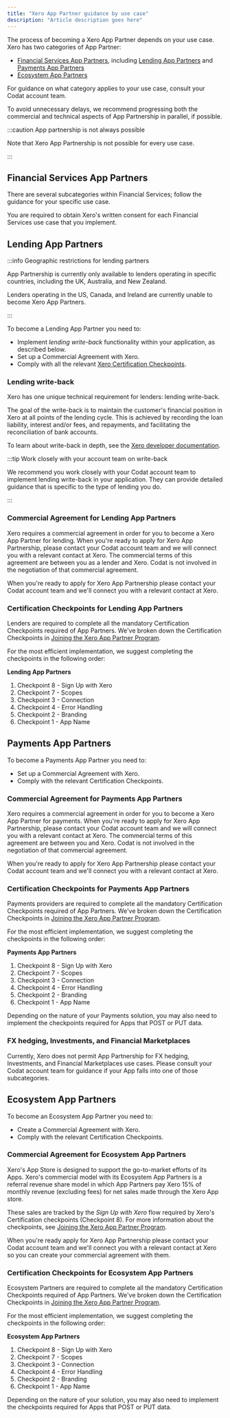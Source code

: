 ```yaml
---
title: "Xero App Partner guidance by use case"
description: "Article description goes here"
---
```


The process of becoming a Xero App Partner depends on your use case. Xero has two categories of App Partner:

- [Financial Services App Partners](#financial-services-partners), including [Lending App Partners](#lending-partners) and [Payments App Partners](#payments-partners)
- [Ecosystem App Partners](#ecosystem-app-partners)

For guidance on what category applies to your use case, consult your Codat account team.

To avoid unnecessary delays, we recommend progressing both the commercial and technical aspects of App Partnership in parallel, if possible.

:::caution App partnership is not always possible

Note that Xero App Partnership is not possible for every use case.

:::

## Financial Services App Partners

There are several subcategories within Financial Services; follow the guidance for your specific use case. 

You are required to obtain Xero's written consent for each Financial Services use case that you implement.

## Lending App Partners

:::info Geographic restrictions for lending partners

App Partnership is currently only available to lenders operating in specific countries, including the UK, Australia, and New Zealand.

Lenders operating in the US, Canada, and Ireland are currently unable to become Xero App Partners.

:::

To become a Lending App Partner you need to:

- Implement *lending write-back* functionality within your application, as described below.
- Set up a Commercial Agreement with Xero.
- Comply with all the relevant [Xero Certification Checkpoints](https://developer.xero.com/documentation/xero-app-store/app-partner-guides/certification-checkpoints/).

### Lending write-back

Xero has one unique technical requirement for lenders: lending write-back.

The goal of the write-back is to maintain the customer's financial position in Xero at all points of the lending cycle. This is achieved by recording the loan liability, interest and/or fees, and repayments, and facilitating the reconciliation of bank accounts.

To learn about write-back in depth, see the [Xero developer documentation](https://developer.xero.com/documentation/guides/how-to-guides/general-lending-integration-guide/).

:::tip Work closely with your account team on write-back

We recommend you work closely with your Codat account team to implement lending write-back in your application. They can provide detailed guidance that is specific to the type of lending you do.

:::

### Commercial Agreement for Lending App Partners

Xero requires a commercial agreement in order for you to become a Xero App Partner for lending. When you're ready to apply for Xero App Partnership, please contact your Codat account team and we will connect you with a relevant contact at Xero. The commercial terms of this agreement are between you as a lender and Xero. Codat is not involved in the negotiation of that commercial agreement. 

When you're ready to apply for Xero App Partnership please contact your Codat account team and we'll connect you with a relevant contact at Xero.

### Certification Checkpoints for Lending App Partners

Lenders are required to complete all the mandatory Certification Checkpoints required of App Partners. We've broken down the Certification Checkpoints in [Joining the Xero App Partner Program](/integrations/accounting/xero/xero-app-partner-program).

For the most efficient implementation, we suggest completing the checkpoints in the following order:

**Lending App Partners**

1. Checkpoint 8 - Sign Up with Xero
2. Checkpoint 7 - Scopes
3. Checkpoint 3 - Connection
4. Checkpoint 4 - Error Handling
5. Checkpoint 2 - Branding
6. Checkpoint 1 - App Name

## Payments App Partners

To become a Payments App Partner you need to:

- Set up a Commercial Agreement with Xero.
- Comply with the relevant Certification Checkpoints.

### Commercial Agreement for Payments App Partners

Xero requires a commercial agreement in order for you to become a Xero App Partner for payments. When you're ready to apply for Xero App Partnership, please contact your Codat account team and we will connect you with a relevant contact at Xero. The commercial terms of this agreement are between you and Xero. Codat is not involved in the negotiation of that commercial agreement. 

When you're ready to apply for Xero App Partnership please contact your Codat account team and we'll connect you with a relevant contact at Xero.

### Certification Checkpoints for Payments App Partners

Payments providers are required to complete all the mandatory Certification Checkpoints required of App Partners. We've broken down the Certification Checkpoints in [Joining the Xero App Partner Program](/integrations/accounting/xero/xero-app-partner-program).

For the most efficient implementation, we suggest completing the checkpoints in the following order:

**Payments App Partners**

1. Checkpoint 8 - Sign Up with Xero
2. Checkpoint 7 - Scopes
3. Checkpoint 3 - Connection
4. Checkpoint 4 - Error Handling
5. Checkpoint 2 - Branding
6. Checkpoint 1 - App Name

Depending on the nature of your Payments solution, you may also need to implement the checkpoints required for Apps that POST or PUT data.

### FX hedging, Investments, and Financial Marketplaces

Currently, Xero does not permit App Partnership for FX hedging, Investments, and Financial Marketplaces use cases. Please consult your Codat account team for guidance if your App falls into one of those subcategories.

## Ecosystem App Partners

To become an Ecosystem App Partner you need to:

- Create a Commercial Agreement with Xero.
- Comply with the relevant Certification Checkpoints.

### Commercial Agreement for Ecosystem App Partners

Xero's App Store is designed to support the go-to-market efforts of its Apps. Xero's commercial model with its Ecosystem App Partners is a referral revenue share model in which App Partners pay Xero 15% of monthly revenue (excluding fees) for net sales made through the Xero App store. 

These sales are tracked by the _Sign Up with Xero_ flow required by Xero's Certification checkpoints (Checkpoint 8). For more information about the checkpoints, see [Joining the Xero App Partner Program](/integrations/accounting/xero/xero-app-partner-program).

When you're ready apply for Xero App Partnership please contact your Codat account team and we'll connect you with a relevant contact at Xero so you can create your commercial agreement with them.

### Certification Checkpoints for Ecosystem App Partners

Ecosystem Partners are required to complete all the mandatory Certification Checkpoints required of App Partners. We've broken down the Certification Checkpoints in [Joining the Xero App Partner Program](/integrations/accounting/xero/xero-app-partner-program).

For the most efficient implementation, we suggest completing the checkpoints in the following order:

**Ecosystem App Partners**

1. Checkpoint 8 - Sign Up with Xero
2. Checkpoint 7 - Scopes
3. Checkpoint 3 - Connection
4. Checkpoint 4 - Error Handling
5. Checkpoint 2 - Branding
6. Checkpoint 1 - App Name

Depending on the nature of your solution, you may also need to implement the checkpoints required for Apps that POST or PUT data.
